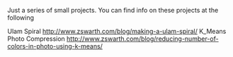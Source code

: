
Just a series of small projects.  You can find info on these projects at the following

Ulam Spiral <http://www.zswarth.com/blog/making-a-ulam-spiral/>
K_Means Photo Compression  <http://www.zswarth.com/blog/reducing-number-of-colors-in-photo-using-k-means/>
